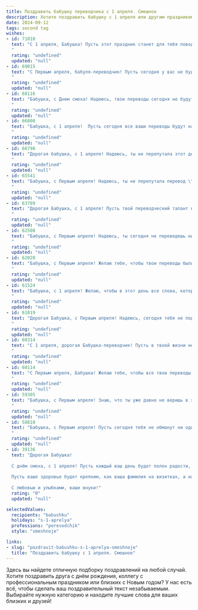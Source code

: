 ```yaml
---
title: Поздравить бабушку переводчика с 1 апреля. Смешное
description: Хотите поздравить бабушку с 1 апреля или другим праздником? Наш ИИ создаст незабываемое поздравление, а вы обязательно выделитесь среди других.  
date: 2024-09-12
tags: second tag
wishes:
- id: 71010
  text: "С 1 апреля, Бабушка! Пусть этот праздник станет для тебя поводом перевести свою жизнь на новый, смешной язык, где все слова - шутки, а фразы - весёлые анекдоты!
  "
  rating: "undefined"
  updated: "null"
- id: 69015
  text: "С Первым апреля, бабуля-переводчик! Пусть сегодня у вас не будет \"перевода\" с русского на немецкий, с немецкого на английский, а только с \"смеха\" на \"радость\" и с \"радости\" на \"веселье\"! 🎉
  "
  rating: "undefined"
  updated: "null"
- id: 68116
  text: "Бабушка, с Днем смеха! Надеюсь, твои переводы сегодня не будут такими запутанными, как твои любимые анекдоты. 😊
  "
  rating: "undefined"
  updated: "null"
- id: 66800
  text: "Бабушка, с 1 апреля!  Пусть сегодня все ваши переводы будут настолько точными, что даже самые хитрые словари будут вам завидовать! 😂
  "
  rating: "undefined"
  updated: "null"
- id: 66798
  text: "Дорогая бабушка, с 1 апреля! Надеюсь, ты не перепутала этот день с Днем Переводчика и не перевела себе все деньги в иностранную валюту, пока курс был выгодный! Желаю тебе, чтобы все твои переводы были безупречными, а жизнь полна веселья и смеха. 🥳
  "
  rating: "undefined"
  updated: "null"
- id: 65541
  text: "Бабушка, с Первым апреля! Надеюсь, ты не перепутала перевод \"День дурака\" с \"День переводчика\"! 😉  Желаю тебе  много смешных и удачных переводов, чтобы  вся твоя  жизнь была полна языкового юмора!
  "
  rating: "undefined"
  updated: "null"
- id: 63789
  text: "Дорогая Бабушка, с 1 апреля! Пусть твой переводческий талант не угасает, а новые языки приходят к тебе с легкостью, как весенние цветы!  Будь здорова и весела, как самая смешная шутка! 😄
  "
  rating: "undefined"
  updated: "null"
- id: 62508
  text: "Бабушка, с Первым апреля! Надеюсь, ты сегодня не переведешь ни одной шутливой фразы буквально, а то  придется нам все переводить на человеческий язык! 😄
  "
  rating: "undefined"
  updated: "null"
- id: 62020
  text: "Бабушка, с Первым апреля! Желаю тебе, чтобы твои переводы были настолько точными, что даже самые искушенные иностранцы думали бы, что ты - их соотечественник! 😉
  "
  rating: "undefined"
  updated: "null"
- id: 61524
  text: "Бабушка, с 1 апреля! Желаю, чтобы в этот день все слова, которые ты переводишь, были такими же забавными и нелепыми, как шутки, которые тебе рассказывают внуки! 😉
  "
  rating: "undefined"
  updated: "null"
- id: 61019
  text: "Дорогая Бабушка, с Первым апреля! Надеюсь, сегодня тебя не подбросят \"кошку в мешке\", хотя… Переводчик же ты, может, ты уже научилась разговаривать с кошками на их языке? 😉
  "
  rating: "undefined"
  updated: "null"
- id: 60314
  text: "С 1 апреля, дорогая Бабушка-переводчик! Пусть в твоей жизни не будет косяков в переводе, только удачные фразы и меткие шутки! 😜
  "
  rating: "undefined"
  updated: "null"
- id: 60114
  text: "С Первым апреля, Бабушка! Желаю тебе, чтобы все твои переводы были такими же точными и смешными, как твои любимые анекдоты! 🤪
  "
  rating: "undefined"
  updated: "null"
- id: 59305
  text: "Бабушка, с Первым апреля! Знаю, что ты уже давно не веришь в эти глупые шутки, но я все равно спешу поздравить тебя с Днем смеха!  И, конечно же, желаю тебе, чтобы все переводы, которые ты делаешь, были настолько же точными, как твоя память на любимые анекдоты! 😅
  "
  rating: "undefined"
  updated: "null"
- id: 58810
  text: "Бабушка, с Первым апреля! Пусть сегодня тебя не обманут ни один перевод, ни одна шутка, а все вокруг понимают тебя с полуслова, даже если ты будешь говорить на языке цветов! 💐😂
  "
  rating: "undefined"
  updated: "null"
- id: 39136
  text: "Дорогая Бабушка!
  
  С днём смеха, с 1 апреля! Пусть каждый ваш день будет полон радости, как переводчики находят смысл в самых запутанных текстах! Желаю, чтобы шутки были как ваши любимые книги — всегда с интригующим сюжетом и неожиданными поворотами!
  
  Пусть ваше здоровье будет крепким, как ваша фамилия на визитках, а настроение — ярким, как краски в переводе с китайского! Помните, что смех — это универсальный язык, и сегодня мы только им и будем общаться!
  
  С любовью и улыбками, ваши внуки!"
  rating: "0"
  updated: "null"

selectedValues:
  recipients: "babushku"
  holidays: "s-1-aprelya"
  professions: "perevodchik"
  style: "smeshnoje"

links:
- slug: "pozdravit-babushku-s-1-aprelya-smeshnoje"
  title: "Поздравить бабушку с 1 апреля. Смешное"
---
```


Здесь вы найдете отличную подборку поздравлений на любой случай. 
Хотите поздравить друга с днём рождения, коллегу с профессиональным праздником или близких с Новым годом? У нас есть всё, чтобы сделать ваш поздравительный текст незабываемым. Выбирайте нужную категорию и находите лучшие слова для ваших близких и друзей!
